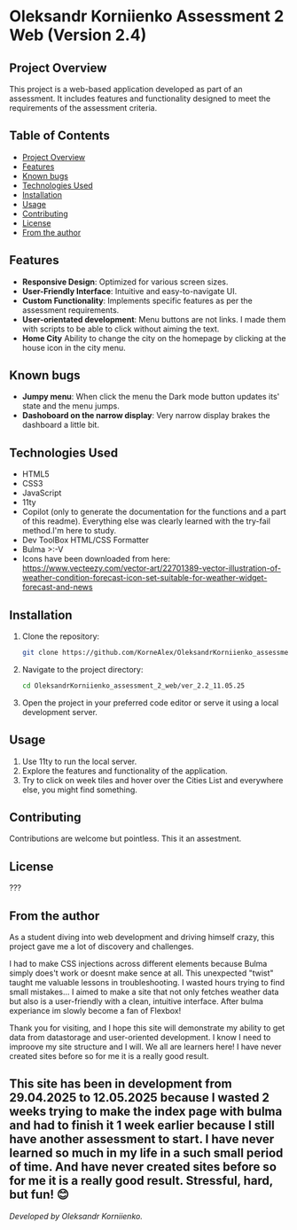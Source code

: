 # Oleksandr Korniienko Assessment 2 Web (Version 2.4)

## Project Overview
This project is a web-based application developed as part of an assessment. It includes features and functionality designed to meet the requirements of the assessment criteria.

## Table of Contents
- [Project Overview](#project-overview)
- [Features](#features)
- [Known bugs](#known-bugs)
- [Technologies Used](#technologies-used)
- [Installation](#installation)
- [Usage](#usage)
- [Contributing](#contributing)
- [License](#license)
- [From the author](#from-the-author)

## Features
- **Responsive Design**: Optimized for various screen sizes.
- **User-Friendly Interface**: Intuitive and easy-to-navigate UI.
- **Custom Functionality**: Implements specific features as per the assessment requirements.
- **User-orientated development**: Menu buttons are not links. I made them with scripts to be able to click without aiming the text.
- **Home City** Ability to change the city on the homepage by clicking at the house icon in the city menu.

## Known bugs
- **Jumpy menu**: When click the menu the Dark mode button updates its' state and the menu jumps.
- **Dashoboard on the narrow display**: Very narrow display brakes the dashboard a little bit.

## Technologies Used
- HTML5
- CSS3
- JavaScript
- 11ty
- Copilot (only to generate the documentation for the functions and a part of this readme). 
    Everything else was clearly learned with the try-fail method.I'm here to study.
- Dev ToolBox HTML/CSS Formatter
- Bulma >:-V
- Icons have been downloaded from here: https://www.vecteezy.com/vector-art/22701389-vector-illustration-of-weather-condition-forecast-icon-set-suitable-for-weather-widget-forecast-and-news

## Installation
1. Clone the repository:
    ```bash
    git clone https://github.com/KorneAlex/OleksandrKorniienko_assessment_2_web.git
    ```
2. Navigate to the project directory:
    ```bash
    cd OleksandrKorniienko_assessment_2_web/ver_2.2_11.05.25
    ```
3. Open the project in your preferred code editor or serve it using a local development server.

## Usage
1. Use 11ty to run the local server.
2. Explore the features and functionality of the application.
3. Try to click on week tiles and hover over the Cities List and everywhere else, you might find something.

## Contributing
Contributions are welcome but pointless. This it an assestment.
## License
???

## From the author
As a student diving into web development and driving himself crazy, this project gave me a lot of discovery and challenges.


I had to make CSS injections across different elements because Bulma simply does't work or doesnt make sence at all. This unexpected "twist" taught me valuable lessons in troubleshooting. I wasted hours trying to find small mistakes...
I aimed to make a site that not only fetches weather data but also is a user-friendly with a clean, intuitive interface.
After bulma experiance im slowly become a fan of Flexbox!

Thank you for visiting, and I hope this site will demonstrate my ability to get data from datastorage and user-oriented development. I know I need to improove my site structure and I will. We all are learners here!
I have never created sites before so for me it is a really good result.

This site has been in development from 29.04.2025 to 12.05.2025 because I wasted 2 weeks trying to make the index page with bulma and had to finish it 1 week earlier because I still have another assessment to start. I have never learned so much in my life in a such small period of time.
And have never created sites before so for me it is a really good result.
Stressful, hard, but fun! 😊
---
*Developed by Oleksandr Korniienko.*
